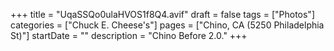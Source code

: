 +++
title = "UqaSSQo0ulaHVOS1f8Q4.avif"
draft = false
tags = ["Photos"]
categories = ["Chuck E. Cheese's"]
pages = ["Chino, CA (5250 Philadelphia St)"]
startDate = ""
description = "Chino Before 2.0."
+++
